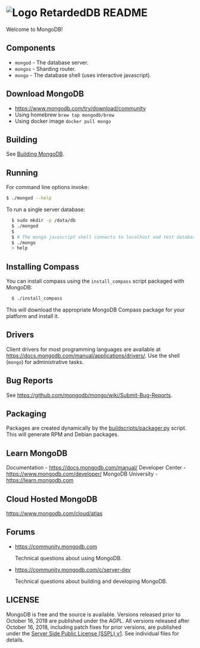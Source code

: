# ![Logo](docs/leaf.svg) RetardedDB README

Welcome to MongoDB!

## Components

  - `mongod` - The database server.
  - `mongos` - Sharding router.
  - `mongo`  - The database shell (uses interactive javascript).


## Download MongoDB
  - https://www.mongodb.com/try/download/community
  - Using homebrew `brew tap mongodb/brew`
  - Using docker image `docker pull mongo`


## Building

  See [Building MongoDB](docs/building.md).

## Running

  For command line options invoke:

  ```bash
  $ ./mongod --help
  ```

  To run a single server database:

  ```bash
    $ sudo mkdir -p /data/db
    $ ./mongod
    $
    $ # The mongo javascript shell connects to localhost and test database by default:
    $ ./mongo
    > help
  ```

## Installing Compass

  You can install compass using the `install_compass` script packaged with MongoDB:

  ```bash
    $ ./install_compass
  ```

  This will download the appropriate MongoDB Compass package for your platform
  and install it.

## Drivers

  Client drivers for most programming languages are available at
  https://docs.mongodb.com/manual/applications/drivers/. Use the shell
  (`mongo`) for administrative tasks.

## Bug Reports

  See https://github.com/mongodb/mongo/wiki/Submit-Bug-Reports.

## Packaging

  Packages are created dynamically by the [buildscripts/packager.py](buildscripts/packager.py) script.
  This will generate RPM and Debian packages.

## Learn MongoDB 

  Documentation - https://docs.mongodb.com/manual/
  Developer Center -  https://www.mongodb.com/developer/
  MongoDB University - https://learn.mongodb.com

## Cloud Hosted MongoDB

  https://www.mongodb.com/cloud/atlas

## Forums

  - https://community.mongodb.com

      Technical questions about using MongoDB.

  - https://community.mongodb.com/c/server-dev

      Technical questions about building and developing MongoDB.


## LICENSE

  MongoDB is free and the source is available. Versions released prior to
  October 16, 2018 are published under the AGPL. All versions released after
  October 16, 2018, including patch fixes for prior versions, are published
  under the [Server Side Public License (SSPL) v1](LICENSE-Community.txt).
  See individual files for details.

